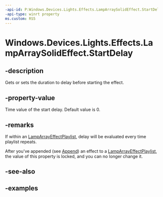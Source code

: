 ```yaml
---
-api-id: P:Windows.Devices.Lights.Effects.LampArraySolidEffect.StartDelay
-api-type: winrt property
ms.custom: RS5
---
```


<!-- Property syntax.
public TimeSpan StartDelay { get;  set; }
-->

# Windows.Devices.Lights.Effects.LampArraySolidEffect.StartDelay

## -description
Gets or sets the duration to delay before starting the effect.

## -property-value
Time value of the start delay. Default value is 0.

## -remarks
If within an [LampArrayEffectPlaylist](lamparrayeffectplaylist.md), delay will be evaluated every time playlist repeats.

After you've appended (see [Append](lamparrayeffectplaylist_append_292269384.md)) an effect to a [LampArrayEffectPlaylist](lamparrayeffectplaylist.md), the value of this property is locked, and you can no longer change it.

## -see-also

## -examples

